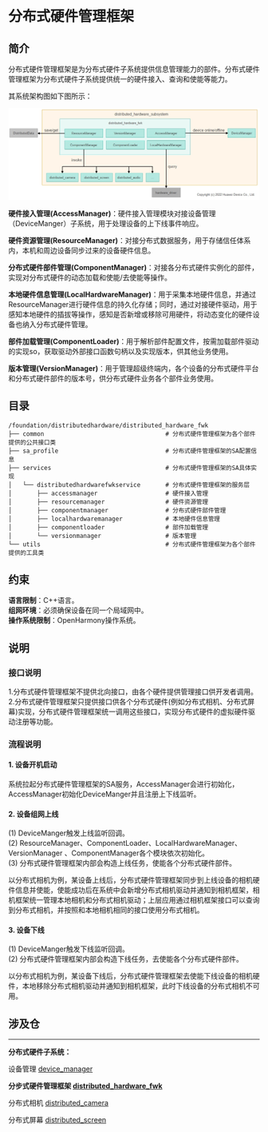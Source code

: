 # **分布式硬件管理框架**

## **简介**

分布式硬件管理框架是为分布式硬件子系统提供信息管理能力的部件。分布式硬件管理框架为分布式硬件子系统提供统一的硬件接入、查询和使能等能力。

其系统架构图如下图所示：

![](figures/distributedhardwarefwk_arch.png)

**硬件接入管理(AccessManager)**：硬件接入管理模块对接设备管理（DeviceManger）子系统，用于处理设备的上下线事件响应。

**硬件资源管理(ResourceManager)**：对接分布式数据服务，用于存储信任体系内，本机和周边设备同步过来的设备硬件信息。

**分布式硬件部件管理(ComponentManager)**：对接各分布式硬件实例化的部件，实现对分布式硬件的动态加载和使能/去使能等操作。

**本地硬件信息管理(LocalHardwareManager)**：用于采集本地硬件信息，并通过ResourceManager进行硬件信息的持久化存储；同时，通过对接硬件驱动，用于感知本地硬件的插拔等操作，感知是否新增或移除可用硬件，将动态变化的硬件设备也纳入分布式硬件管理。

**部件加载管理(ComponentLoader)**：用于解析部件配置文件，按需加载部件驱动的实现so，获取驱动外部接口函数句柄以及实现版本，供其他业务使用。

**版本管理(VersionManager)**：用于管理超级终端内，各个设备的分布式硬件平台和分布式硬件部件的版本号，供分布式硬件业务各个部件业务使用。

## **目录**

```
/foundation/distributedhardware/distributed_hardware_fwk
├── common                                  # 分布式硬件管理框架为各个部件提供的公共接口类
├── sa_profile                              # 分布式硬件管理框架的SA配置信息
├── services                                # 分布式硬件管理框架的SA具体实现
│   └── distributedhardwarefwkservice       # 分布式硬件管理框架的服务层
│       ├── accessmanager                   # 硬件接入管理
│       ├── resourcemanager                 # 硬件资源管理
│       ├── componentmanager                # 分布式硬件部件管理
│       ├── localhardwaremanager            # 本地硬件信息管理
│       ├── componentloader                 # 部件加载管理
│       └── versionmanager                  # 版本管理
└── utils                                   # 分布式硬件管理框架为各个部件提供的工具类
```

## **约束**
**语言限制**：C++语言。  
**组网环境**：必须确保设备在同一个局域网中。  
**操作系统限制**：OpenHarmony操作系统。  

## **说明**
### **接口说明**
1.分布式硬件管理框架不提供北向接口，由各个硬件提供管理接口供开发者调用。  
2.分布式硬件管理框架只提供接口供各个分布式硬件(例如分布式相机、分布式屏幕)实现，分布式硬件管理框架统一调用这些接口，实现分布式硬件的虚拟硬件驱动注册等功能。

### **流程说明**
#### **1. 设备开机启动**
系统拉起分布式硬件管理框架的SA服务，AccessManager会进行初始化，AccessManager初始化DeviceManger并且注册上下线监听。

#### **2. 设备组网上线**
(1) DeviceManger触发上线监听回调。  
(2) ResourceManager、ComponentLoader、LocalHardwareManager、VersionManager 、ComponentManager各个模块依次初始化。  
(3) 分布式硬件管理框架内部会构造上线任务，使能各个分布式硬件部件。

以分布式相机为例，某设备上线后，分布式硬件管理框架同步到上线设备的相机硬件信息并使能，使能成功后在系统中会新增分布式相机驱动并通知到相机框架，相机框架统一管理本地相机和分布式相机驱动；上层应用通过相机框架接口可以查询到分布式相机，并按照和本地相机相同的接口使用分布式相机。

#### **3. 设备下线**
(1) DeviceManger触发下线监听回调。  
(2) 分布式硬件管理框架内部会构造下线任务，去使能各个分布式硬件部件。

以分布式相机为例，某设备下线后，分布式硬件管理框架去使能下线设备的相机硬件，本地移除分布式相机驱动并通知到相机框架，此时下线设备的分布式相机不可用。

## **涉及仓**
****
**分布式硬件子系统：**  

设备管理
[device_manager](https://gitee.com/openharmony/device_manager)

**分步式硬件管理框架
[distributed_hardware_fwk](https://gitee.com/openharmony/distributed_hardware_fwk)**

分布式相机
[distributed_camera](https://gitee.com/openharmony/distributed_camera)

分布式屏幕
[distributed_screen](https://gitee.com/openharmony/distributed_screen)


